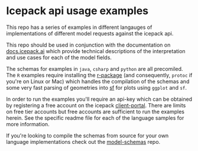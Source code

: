 # Icepack api usage examples

This repo has a series of examples in different langauges of implementations of different model requests against the icepack api.

This repo should be used in conjunction with the documentation on [docs.icepack.ai](docs.icepack.ai) which provide technical descriptions of the interpretation and use cases for each of the model fields.

The schemas for examples in `java`, `csharp` and `python` are all precomiled. The `R` examples require installing the [r-package](github.com/icepack-co/iceR) (and consequently, `protoc` if you're on Linux or Mac) which handles the compilation of the schemas and some very fast parsing of geometries into [sf](github.com/r-spatial/sf) for plots using `ggplot` and `sf`.

In order to run the examples you'll require an api-key which can be obtained by registering a free account on the icepack [client-portal](portal.icepack.ai). There are limits on free tier accounts but free accounts are sufficient to run the examples herein. See the specific readme file for each of the language samples for more information.

If you're looking to compile the schemas from source for your own language implementations check out the [model-schemas](github.com/icepack-co/model-schemas) repo.